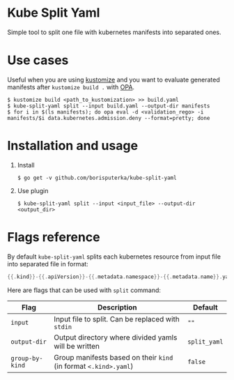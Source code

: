# Kube Split Yaml
Simple tool to split one file with kubernetes manifests into separated ones.

# Use cases
Useful when you are using [kustomize](https://kustomize.io) and you want to evaluate generated manifests after `kustomize build .` with [OPA](https://www.openpolicyagent.org).

	$ kustomize build <path_to_kustomization> >> build.yaml
	$ kube-split-yaml split --input build.yaml --output-dir manifests
	$ for i in $(ls manifests); do opa eval -d <validation_rego> -i manifests/$i data.kubernetes.admission.deny --format=pretty; done

# Installation and usage
1. Install
	```
	$ go get -v github.com/borisputerka/kube-split-yaml
	```
2. Use plugin
	```
	$ kube-split-yaml split --input <input_file> --output-dir <output_dir>
	```

# Flags reference
By default `kube-split-yaml` splits each kubernetes resource from input file into separated file in format:

```go
{{.kind}}-{{.apiVersion}}-{{.metadata.namespace}}-{{.metadata.name}}.yaml
```

Here are flags that can be used with `split` command:

Flag            | Description                                        | Default
----------------|----------------------------------------------------|-------------
`input`         | Input file to split. Can be replaced with `stdin`                | `""`
`output-dir`    | Output directory where divided yamls will be written             | `split_yaml`
`group-by-kind` | Group manifests based on their `kind` (in format `<.kind>.yaml`) | `false`
